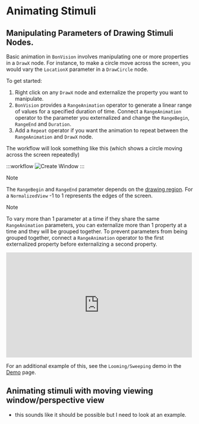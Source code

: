 # Animating Stimuli

## Manipulating Parameters of Drawing Stimuli Nodes.
Basic animation in `BonVision` involves manipulating one or more properties in a `DrawX` node. For instance, to make a circle 
move across the screen, you would vary the `LocationX` parameter in a `DrawCircle` node.

To get started:
1) Right click on any `DrawX` node and externalize the property you want to manipulate.
2) `BonVision` provides a `RangeAnimation` operator to generate a linear range of values for a specified duration of time. Connect a `RangeAnimation` operator to the parameter you externalized and change the `RangeBegin`, `RangeEnd` and `Duration`.
3) Add a `Repeat` operator if you want the animation to repeat between the `RangeAnimation` and `DrawX` node.

The workflow will look something like this (which shows a circle moving across the screen repeatedly)

:::workflow
![Create Window](../workflows/animating-stimuli-circle-locationx.bonsai)
:::

> [!Note]
> The `RangeBegin` and `RangeEnd` parameter depends on the [drawing region](drawing-region.md). For a `NormalizedView` -1 to 1 represents the edges of the screen.

> [!Note]
> To vary more than 1 parameter at a time if they share the same `RangeAnimation` parameters, you can externalize more than 1 property at a time and they will be grouped together.
> To prevent parameters from being grouped together, connect a `RangeAnimation` operator to the first externalized property before externalizing a second property.

<div style="max-width: 500px">
<iframe width=100% height=282 src="https://www.youtube.com/embed/YUNJNsJj6co" title="BonVision quick tips: Making a animated feature" frameborder="0" allow="accelerometer; autoplay; clipboard-write; encrypted-media; gyroscope; picture-in-picture; web-share" referrerpolicy="strict-origin-when-cross-origin" allowfullscreen></iframe>
</div>

For an additional example of this, see the `Looming/Sweeping` demo in the [Demo](/demos/VR-demo.md) page.


## Animating stimuli with moving viewing window/perspective view
- this sounds like it should be possible but I need to look at an example. 









